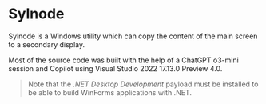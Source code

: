 # Sylnode

Sylnode is a Windows utility which can copy the content of the main screen to a secondary display.

Most of the source code was built with the help of a ChatGPT o3-mini session and Copilot using Visual Studio 2022 17.13.0 Preview 4.0.

> Note that the _.NET Desktop Development_ payload must be installed to be able to build WinForms applications with .NET.
